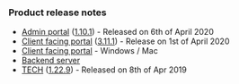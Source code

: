 ### Product release notes
* [Admin portal](/release-notes/admin) ([1.10.1](/release-notes/admin/v1.10.1)) - Released on 6th of April 2020
* [Client facing portal](/release-notes/portal) ([3.11.1](/release-notes/portal/v3.11.0)) - Release on 1st of April 2020
* [Client facing portal](https://help.deskdirector.com/article/4uzjpwaiou-dd-portal-changelog) - Windows / Mac
* [Backend server](https://help.deskdirector.com/article/5ml4ieesph-server-changelog)
* [TECH](/release-notes/tech) ([1.22.9](/release-notes/tech/v1.22)) - Released on 8th of Apr 2019
